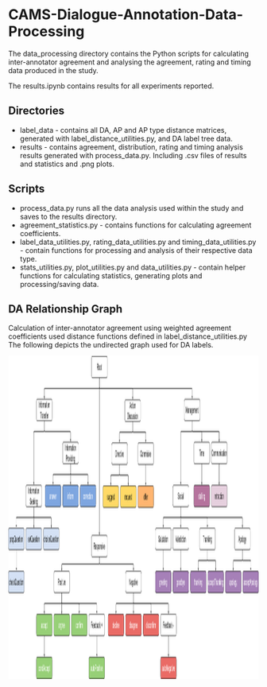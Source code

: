 # CAMS-Dialogue-Annotation-Data-Processing

The data_processing directory contains the Python scripts for calculating inter-annotator agreement and analysing the
agreement, rating and timing data produced in the study.

The results.ipynb contains results for all experiments reported.

## Directories
- label_data - contains all DA, AP and AP type distance matrices, generated with label_distance_utilities.py,
 and DA label tree data.
- results - contains agreement, distribution, rating and timing analysis results generated with process_data.py.
Including .csv files of results and statistics and .png plots.

## Scripts
- process_data.py runs all the data analysis used within the study and saves to the results directory.
- agreement_statistics.py - contains functions for calculating agreement coefficients.
- label_data_utilities.py, rating_data_utilities.py and timing_data_utilities.py - contain functions for processing and
analysis of their respective data type.
- stats_utilities.py, plot_utilities.py and data_utilities.py - contain helper functions for calculating statistics,
generating plots and processing/saving data.
  
## DA Relationship Graph
Calculation of inter-annotator agreement using weighted agreement coefficients used distance functions defined in
label_distance_utilities.py
The following depicts the undirected graph used for DA labels.

<p align="center">
<img src="/data_processing/label_data/DA Tree Diagram.png" width="1100" height="650">
</p>
